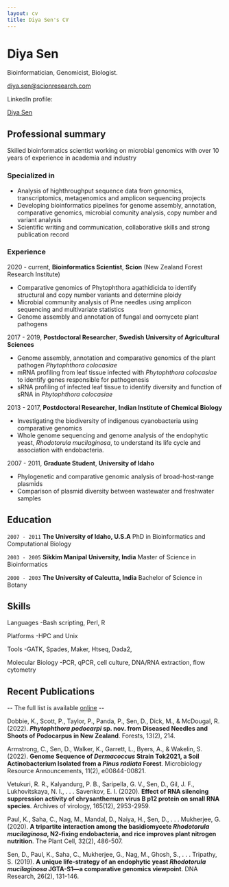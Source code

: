 ```yaml
---
layout: cv
title: Diya Sen's CV
---
```

# Diya Sen
Bioinformatician, Genomicist, Biologist.

<div id="webaddress">
<a href="diya.sen@scionresearch.com">diya.sen@scionresearch.com</a>

  LinkedIn profile: 
  <div class="badge-base LI-profile-badge" data-locale="en_US" data-size="medium" data-theme="light" data-type="VERTICAL" data-vanity="diya-sen-8a8858180" data-version="v1"><a class="badge-base__link LI-simple-link" href="https://nz.linkedin.com/in/diya-sen-8a8858180?trk=profile-badge">Diya Sen</a></div>
           
## Professional summary
Skilled bioinformatics scientist working on microbial genomics with over 10 years of experience in academia and industry

### Specialized in
- Analysis of highthroughput sequence data from genomics, transcriptomics, metagenomics and amplicon sequencing projects
- Developing bioinformatics pipelines for genome assembly, annotation, comparative genomics, microbial comunity analysis, copy number and variant analysis 
- Scientific writing and communication, collaborative skills and strong publication record
  
### Experience
2020 - current, **Bioinformatics Scientist**, **Scion** (New Zealand Forest Research Institute)
  - Comparative genomics of Phytophthora agathidicida to identify structural and copy number variants and determine ploidy
  - Microbial community analysis of Pine needles using amplicon sequencing and multivariate statistics 
  - Genome assembly and annotation of fungal and oomycete plant pathogens
  
2017 - 2019, **Postdoctoral Researcher**, **Swedish University of Agricultural Sciences**
  - Genome assembly, annotation and comparative genomics of the plant pathogen *Phytophthora colocasiae* 
  - mRNA profiling from leaf tissue infected with *Phytophthora colocasiae* to identify genes responsible for pathogenesis 
  - sRNA profiling of infected leaf tissue to identify diversity and function of sRNA in *Phytophthora colocasiae* 

2013 - 2017, **Postdoctoral Researcher**, **Indian Institute of Chemical Biology**
  - Investigating the biodiversity of indigenous cyanobacteria using comparative genomics  
  - Whole genome sequencing and genome analysis of the endophytic yeast, *Rhodotorula mucilaginosa*, to understand its life cycle and
    association with endobacteria.
  
2007 - 2011, **Graduate Student**, **University of Idaho**
  - Phylogenetic and comparative genomic analysis of broad-host-range plasmids 
  - Comparison of plasmid diversity between wastewater and freshwater samples
  
## Education

`2007 - 2011`
__The University of Idaho, U.S.A__
  PhD in Bioinformatics and Computational Biology
  
`2003 - 2005`
__Sikkim Manipal University, India__
  Master of Science in Bioinformatics

`2000 - 2003`
__The University of Calcutta, India__
  Bachelor of Science in Botany



## Skills

Languages
-Bash scripting, Perl, R

Platforms
-HPC and Unix
  
Tools
-GATK, Spades, Maker, Htseq, Dada2, 
  
Molecular Biology
-PCR, qPCR, cell culture, DNA/RNA extraction, flow cytometry

## Recent Publications

-- The full list is available [online](http://scholar.google.co.uk/citations?hl=en&user=883GEboAAAAJ) --
  
Dobbie, K., Scott, P., Taylor, P., Panda, P., Sen, D., Dick, M., & McDougal, R. (2022). ***Phytophthora podocarpi* sp. nov. from Diseased Needles and Shoots of Podocarpus in New Zealand**. Forests, 13(2), 214. 
  
Armstrong, C., Sen, D., Walker, K., Garrett, L., Byers, A., & Wakelin, S. (2022). **Genome Sequence of *Dermacoccus* Strain Tok2021, a Soil Actinobacterium Isolated from a *Pinus radiata* Forest**. Microbiology Resource Announcements, 11(2), e00844-00821. 
  
Vetukuri, R. R., Kalyandurg, P. B., Saripella, G. V., Sen, D., Gil, J. F., Lukhovitskaya, N. I., . . . Savenkov, E. I. (2020). **Effect of RNA silencing suppression activity of chrysanthemum virus B p12 protein on small RNA species**. Archives of virology, 165(12), 2953-2959. 
  
Paul, K., Saha, C., Nag, M., Mandal, D., Naiya, H., Sen, D., . . . Mukherjee, G. (2020). **A tripartite interaction among the basidiomycete *Rhodotorula mucilaginosa*, N2-fixing endobacteria, and rice improves plant nitrogen nutrition**. The Plant Cell, 32(2), 486-507. 
  
Sen, D., Paul, K., Saha, C., Mukherjee, G., Nag, M., Ghosh, S., . . . Tripathy, S. (2019). **A unique life-strategy of an endophytic yeast *Rhodotorula mucilaginosa* JGTA-S1—a comparative genomics viewpoint**. DNA Research, 26(2), 131-146. 


